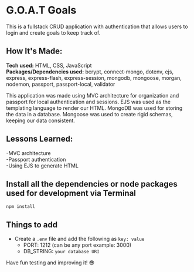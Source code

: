 # G.O.A.T Goals
This is a fullstack CRUD application with authentication that allows users to login and create goals to keep track of. 

## How It's Made:

**Tech used:** HTML, CSS, JavaScript</br>
**Packages/Dependencies used:** bcrypt, connect-mongo, dotenv, ejs, express, express-flash, express-session, mongodb, mongoose, morgan, nodemon, passport, passport-local, validator

This application was made using MVC architecture for organization and passport for local authentication and sessions. EJS was used as the templating language to render our HTML. MongoDB was used for storing the data in a database. Mongoose was used to create rigid schemas, keeping our data consistent. 

## Lessons Learned:

-MVC architecture</br>
-Passport authentication</br>
-Using EJS to generate HTML

## Install all the dependencies or node packages used for development via Terminal

`npm install` 

## Things to add

- Create a `.env` file and add the following as `key: value` 
  - PORT: 1212 (can be any port example: 3000) 
  - DB_STRING: `your database URI` 
 
 Have fun testing and improving it! 😎


